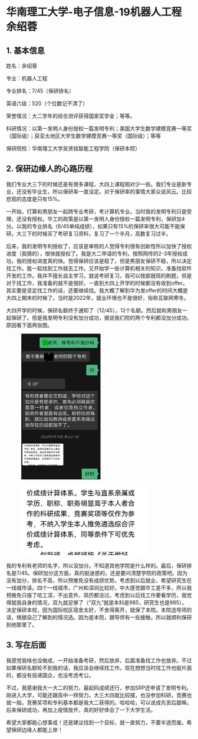 # 华南理工大学-电子信息-19机器人工程余绍蓉

## 1.     基本信息

姓名：余绍蓉

专业：机器人工程

专业排名：7/45（保研排名）

英语六级：520（个位数记不清了）

荣誉情况：大二学年的综合测评获得国家奖学金；等等。

科研情况：以第一发明人身份授权一篇发明专利；美国大学生数学建模竞赛一等奖（国际级）；获亚太地区大学生数学建模竞赛一等奖（国际级）；等等

保研院校：华南理工大学吴贤铭智能工程学院（保研本院）

## 2.     保研边缘人的心路历程

我们专业大三下的时候还是有很多课程，大四上课程相对少一些。我们专业是新专业，还没有毕业生，所以保研率一直没定。对于保研率的事情大家众说风云。比较悲观的态度是只有15%。

一开始，打算和男朋友一起跨专业考研，考计算机专业。当时我的发明专利只是受理，还没有授权。华工的政策是以第一发明人身份授权一篇发明专利，保研加4分。以我的专业排名（6/45单纯成绩），如果只有15%的保研率很大可能不能保研。大三下的时候买了考研复习资料，复习了一个半月，高数复习过半。

后来，我的发明专利授权了，应该是审核的人觉得专利很有创新性所以加快了授权进度（我猜的），很快就授权了。我是大二申请的专利，按照网传的2-3年授权成功，我的授权进度真的快。觉得保研应该是稳了，但是男朋友保研不稳，所以决定找工作。能一起找到工作就去工作。又开始学一些计算机相关的知识，准备找软件开发的工作。我并不擅长自主学习，就说考研复习，我可以按部就班的刷题，但是对于找工作，我准备的就不是很好。一直到大四上开学的时候都没有收到offer。其实要是坚定找工作的话，还要继续找。我大概了解到华为发offer的时间大概是大四上期末的时候了。当时是2022年，就业环境也不是很好，俗称互联网寒冬。

大四开学的时候，保研名额终于通知了（12/45），12个名额。然后就和男朋友一起保研了。但是我发明专利没有加分成功，据说我们院的两个专利都没加分成功。原因看下面两张图。

<figure><img src="../.gitbook/assets/image.jpeg" alt=""><figcaption></figcaption></figure>

<figure><img src="../.gitbook/assets/image (1).jpeg" alt=""><figcaption></figcaption></figure>

我的专利有老师的名字，所以没加分。不知道其他学院是什么样的。最后，保研排名是7/45。保研加分这方面，真的挺迷惑的，还是要问清楚学院的政策吧。因为没有加分，排名不高，所以预推免没有成绩优势。考虑到以后就业，希望研究生在一线城市读。四个一线城市，广州和深圳比较好。中大感觉跟华工差不多，所以我预推免只报了哈工深，不出意外，简历都没过。考虑到以后找工作要看学历，我觉得就我自身的情况，双九就足够了（“双九”就是本科是985，研究生也是985）。决定保研本校，因为国际校区宿舍太好，不舍得离开，就保了本院。本院选导师的话，根据自己了解到的情况选。因为是本院，跟导师有一些接触，所以就顺利保研到他那里了。

## 3.     写在后面

我感觉我啥也没做成，一开始准备考研，然后放弃，后面准备找工作也放弃。不过如果保研名额轮不到我的话，我应该会继续找工作。现在想想当时找工作也挺片面的，都没有投递国企，也没考虑考公。

不过，我感谢我大一大二的努力，最起码成绩还行，参加SRP还申请了发明专利。刚进入大学，可能还跟高中一样努力。大三大四就比较摆，也没参加科研，竞赛也就一般。竞赛奖项和专利基本都是我大二获得的。哈哈哈，可以说成先苦后甜嘛。后来保研成功，再加上疫情放开，真的好好体会了一下大学生活。

希望大家都能心想事成！还是建议找到一个目标，就一直努力，不要半途而废。希望保研边缘人都能上岸！

&#x20;
